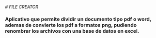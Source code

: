 <em> # FILE CREATOR </em>
### Aplicativo que permite dividir un documento tipo pdf o word, ademas de convierte los pdf a formatos png, pudiendo renombrar los archivos con una base de datos en excel.
